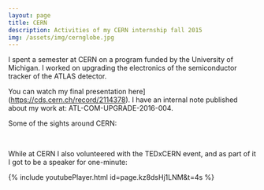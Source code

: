 ```yaml
---
layout: page
title: CERN
description: Activities of my CERN internship fall 2015
img: /assets/img/cernglobe.jpg
---
```


I spent a semester at CERN on a program funded by the University of Michigan.
I worked on upgrading the electronics of the semiconductor tracker of the ATLAS detector.

You can watch my final presentation here](https://cds.cern.ch/record/2114378). I have an internal note published about my work at: ATL-COM-UPGRADE-2016-004.


Some of the sights around CERN:

<div class="img_row">
<img class="col one" src="{{ site.baseurl }}/assets/img/cernquirk.jpg" alt="" title="Me on the beamline (:))"/>
    <img class="col one" src="{{ site.baseurl }}/assets/img/cerncms.jpg" alt="" title="Me at the CMS detector"/>
</div>

While at CERN I also volunteered with the TEDxCERN event, and as part of it I got to be a speaker for one-minute:

{% include youtubePlayer.html id=page.kz8dsHj1LNM&t=4s %}
